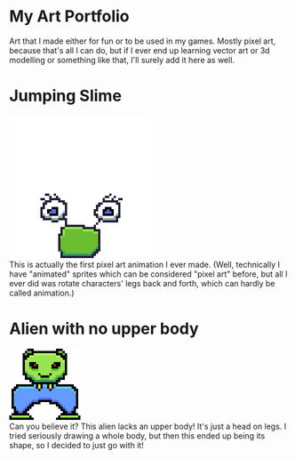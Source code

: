 # My Art Portfolio
Art that I made either for fun or to be used in my games. Mostly pixel art, because that's all I can do, but if I ever end up learning vector art or 3d modelling or something like that, I'll surely add it here as well.

# Jumping Slime
![jumpingslime](jumpingslime.gif)  
This is actually the first pixel art animation I ever made. (Well, technically I have "animated" sprites which can be considered "pixel art" before, but all I ever did was rotate characters' legs back and forth, which can hardly be called animation.)

# Alien with no upper body
![alien big](alienlegs.png)  
Can you believe it? This alien lacks an upper body! It's just a head on legs. I tried seriously drawing a whole body, but then this ended up being its shape, so I decided to just go with it!
